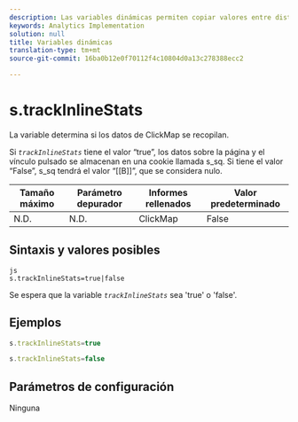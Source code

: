```yaml
---
description: Las variables dinámicas permiten copiar valores entre distintas variables sin necesidad de escribir varias veces los valores completos en las solicitudes de imagen del sitio.
keywords: Analytics Implementation
solution: null
title: Variables dinámicas
translation-type: tm+mt
source-git-commit: 16ba0b12e0f70112f4c10804d0a13c278388ecc2

---
```



# s.trackInlineStats

La variable determina si los datos de ClickMap se recopilan.

Si *`trackInlineStats`* tiene el valor “true”, los datos sobre la página y el vínculo pulsado se almacenan en una cookie llamada s_sq. Si tiene el valor “False”, s_sq tendrá el valor “[[B]]”, que se considera nulo.

| Tamaño máximo | Parámetro depurador | Informes rellenados | Valor predeterminado |
|---|---|---|---|
| N.D. | N.D. | ClickMap | False |

## Sintaxis y valores posibles

```
js
s.trackInlineStats=true|false
```

Se espera que la variable *`trackInlineStats`* sea 'true' o 'false'.

## Ejemplos

```js
s.trackInlineStats=true
```

```js
s.trackInlineStats=false
```

## Parámetros de configuración

Ninguna
